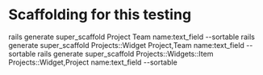 # Scaffolding for this testing

rails generate super_scaffold Project Team name:text_field --sortable
rails generate super_scaffold Projects::Widget Project,Team name:text_field --sortable
rails generate super_scaffold Projects::Widgets::Item Projects::Widget,Project name:text_field --sortable


